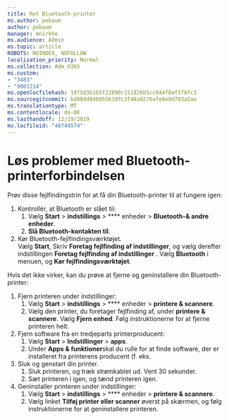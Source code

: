 ```yaml
---
title: Ret Bluetooth-printer
ms.author: pebaum
author: pebaum
manager: mnirkhe
ms.audience: Admin
ms.topic: article
ROBOTS: NOINDEX, NOFOLLOW
localization_priority: Normal
ms.collection: Adm_O365
ms.custom:
- "3483"
- "9001214"
ms.openlocfilehash: 1975d3b1b5f22090c151826b5cc044f8ef3787c3
ms.sourcegitcommit: bd80dd0469556397c3f48a9276afe8e9d793a2ae
ms.translationtype: MT
ms.contentlocale: da-DK
ms.lasthandoff: 12/19/2019
ms.locfileid: "40744574"
---
```

# <a name="fix-bluetooth-printer-connection-issues"></a>Løs problemer med Bluetooth-printerforbindelsen

Prøv disse fejlfindingstrin for at få din Bluetooth-printer til at fungere igen:


1. Kontrollér, at Bluetooth er slået til:
    1. Vælg **Start** > **indstillings** > **** enheder > **Bluetooth-& andre enheder**.
    2. **Slå Bluetooth-kontakten til**.
2. Kør Bluetooth-fejlfindingsværktøjet. <br>
    Vælg **Start**, Skriv **Foretag fejlfinding af indstillinger**, og vælg derefter indstillingen **Foretag fejlfinding af indstillinger** . Vælg **Bluetooth** i menuen, og **Kør fejlfindingsværktøjet**.

Hvis det ikke virker, kan du prøve at fjerne og geninstallere din Bluetooth-printer:

1. Fjern printeren under indstillinger:
    1. Vælg **Start** > **indstillings** > **** enheder > **printere & scannere**.
    2. Vælg den printer, du foretager fejlfinding af, under **printere & scannere**. Vælg **Fjern enhed**. Følg instruktionerne for at fjerne printeren helt.
2. Fjern software fra en tredjeparts printerproducent:
    1. Vælg **Start** > **Indstillinger** > **apps**.
    2. Under **Apps & funktioner**skal du rulle for at finde software, der er installeret fra printerens producent (f. eks.
3. Sluk og genstart din printer.
   1. Sluk printeren, og træk strømkablet ud. Vent 30 sekunder. 
   2. Sæt printeren i igen, og tænd printeren igen.
4. Geninstaller printeren under indstillinger:
    1. Vælg **Start** > **indstillings** > **** enheder > **printere & scannere**.
    2. Vælg linket **Tilføj printer eller scanner** øverst på skærmen, og følg instruktionerne for at geninstallere printeren.
